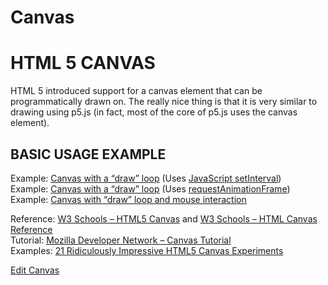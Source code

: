 # Canvas

# HTML 5 CANVAS

HTML 5 introduced support for a canvas element that can be programmatically drawn on. The really nice thing is that it is very similar to drawing using p5.js (in fact, most of the core of p5.js uses the canvas element).

## BASIC USAGE EXAMPLE

<canvas width="600" height="600" id="mycanvas" />

<script type="text/javascript">
	var canvas = document.getElementById('mycanvas');
	var context = canvas.getContext('2d');
	context.fillStyle="#FF0000";
	context.fillRect(0,0,canvas.width,canvas.height);
</script>

Example: [Canvas with a “draw” loop](https://itp.nyu.edu/~sve204/liveweb_fall2020/canvas_example1.html) (Uses [JavaScript setInterval](http://www.w3schools.com/js/js_timing.asp))  
Example: [Canvas with a “draw” loop](https://itp.nyu.edu/~sve204/liveweb_fall2020/canvas_example1_1.html) (Uses [requestAnimationFrame](http://www.paulirish.com/2011/requestanimationframe-for-smart-animating/))  
Example: [Canvas with “draw” loop and mouse interaction](https://itp.nyu.edu/~sve204/liveweb_fall2020/canvas_example2.html)

Reference: [W3 Schools – HTML5 Canvas](http://www.w3schools.com/html/html5_canvas.asp) and [W3 Schools – HTML Canvas Reference](http://www.w3schools.com/tags/ref_canvas.asp)  
Tutorial: [Mozilla Developer Network – Canvas Tutorial](https://developer.mozilla.org/en-US/docs/Web/Guide/HTML/Canvas_tutorial?redirectlocale=en-US&redirectslug=Canvas_tutorial)  
Examples: [21 Ridiculously Impressive HTML5 Canvas Experiments](http://net.tutsplus.com/articles/web-roundups/21-ridiculously-impressive-html5-canvas-experiments/)

[Edit Canvas](https://itp.nyu.edu/classes/liveweb-fall2023/wp-admin/post.php?post=3481&action=edit)
